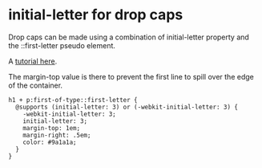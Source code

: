 # initial-letter for drop caps

Drop caps can be made using a combination of initial-letter property and the ::first-letter pseudo element.

A [tutorial here](http://webdesign.tutsplus.com/tutorials/better-css-drop-caps-with-initial-letter--cms-26350).

The margin-top value is there to prevent the first line to spill over the edge of the container.

```
h1 + p:first-of-type::first-letter {
  @supports (initial-letter: 3) or (-webkit-initial-letter: 3) {
    -webkit-initial-letter: 3;
    initial-letter: 3;
    margin-top: 1em;
    margin-right: .5em;
    color: #9a1a1a;
  }
}
```
